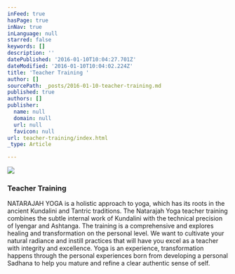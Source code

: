 ```yaml
---
inFeed: true
hasPage: true
inNav: true
inLanguage: null
starred: false
keywords: []
description: ''
datePublished: '2016-01-10T10:04:27.701Z'
dateModified: '2016-01-10T10:04:02.224Z'
title: 'Teacher Training '
author: []
sourcePath: _posts/2016-01-10-teacher-training.md
published: true
authors: []
publisher:
  name: null
  domain: null
  url: null
  favicon: null
url: teacher-training/index.html
_type: Article

---
```

![](https://the-grid-user-content.s3-us-west-2.amazonaws.com/4cfe27be-6fa2-4e00-936d-0e5741f12a4e.jpg)

### Teacher Training 

NATARAJAH YOGA is a holistic approach to yoga, which has its roots in the ancient Kundalini and Tantric traditions. The Natarajah Yoga teacher training combines the subtle internal work of Kundalini with the technical precision of Iyengar and Ashtanga. The training is a comprehensive and explores healing and transformation on the personal level. We want to cultivate your natural radiance and instill practices that will have you excel as a teacher with integrity and excellence. Yoga is an experience, transformation happens through the personal  experiences born from developing a personal Sadhana to help you mature and refine a clear authentic sense of self.